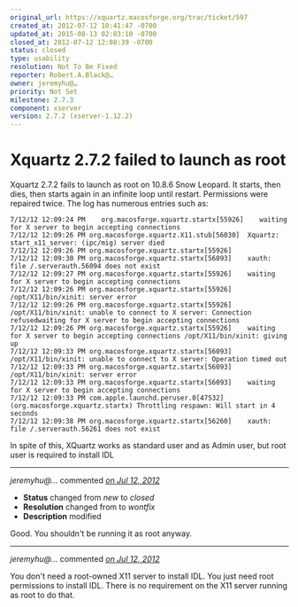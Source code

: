 ```yaml
---
original_url: https://xquartz.macosforge.org/trac/ticket/597
created_at: 2012-07-12 10:41:47 -0700
updated_at: 2015-08-13 02:03:10 -0700
closed_at: 2012-07-12 12:08:39 -0700
status: closed
type: usability
resolution: Not To Be Fixed
reporter: Robert.A.Black@…
owner: jeremyhu@…
priority: Not Set
milestone: 2.7.3
component: xserver
version: 2.7.2 (xserver-1.12.2)
---
```


Xquartz 2.7.2 failed to launch as root
======================================


Xquartz 2.7.2 fails to launch as root on 10.8.6 Snow Leopard. It starts, then dies, then starts again in an infinite loop until restart. Permissions were repaired twice. The log has numerous entries such as:

    7/12/12 12:09:24 PM    org.macosforge.xquartz.startx[55926]    waiting for X server to begin accepting connections
    7/12/12 12:09:26 PM org.macosforge.xquartz.X11.stub[56030]  Xquartz: start_x11_server: (ipc/mig) server died
    7/12/12 12:09:26 PM org.macosforge.xquartz.startx[55926]    
    7/12/12 12:09:30 PM org.macosforge.xquartz.startx[56093]    xauth:  file /.serverauth.56094 does not exist
    7/12/12 12:09:27 PM org.macosforge.xquartz.startx[55926]    waiting for X server to begin accepting connections 
    7/12/12 12:09:26 PM org.macosforge.xquartz.startx[55926]    /opt/X11/bin/xinit: server error
    7/12/12 12:09:26 PM org.macosforge.xquartz.startx[55926]    /opt/X11/bin/xinit: unable to connect to X server: Connection refusedwaiting for X server to begin accepting connections 
    7/12/12 12:09:26 PM org.macosforge.xquartz.startx[55926]    waiting for X server to begin accepting connections /opt/X11/bin/xinit: giving up
    7/12/12 12:09:33 PM org.macosforge.xquartz.startx[56093]    /opt/X11/bin/xinit: unable to connect to X server: Operation timed out
    7/12/12 12:09:33 PM org.macosforge.xquartz.startx[56093]    /opt/X11/bin/xinit: server error
    7/12/12 12:09:33 PM org.macosforge.xquartz.startx[56093]    waiting for X server to begin accepting connections 
    7/12/12 12:09:33 PM com.apple.launchd.peruser.0[47532]  (org.macosforge.xquartz.startx) Throttling respawn: Will start in 4 seconds
    7/12/12 12:09:38 PM org.macosforge.xquartz.startx[56260]    xauth:  file /.serverauth.56261 does not exist

In spite of this, XQuartz works as standard user and as Admin user, but root user is required to install IDL



---

*jeremyhu@…* commented *[on Jul 12, 2012](https://xquartz.macosforge.org/trac/ticket/597#comment:1 "July 12, 2012 at 12:08 PM PDT")*

-   **Status** changed from *new* to *closed*
-   **Resolution** changed from to *wontfix*
-   **Description** modified

Good. You shouldn't be running it as root anyway.



---

*jeremyhu@…* commented *[on Jul 12, 2012](https://xquartz.macosforge.org/trac/ticket/597#comment:2 "July 12, 2012 at 12:09 PM PDT")*

You don't need a root-owned X11 server to install IDL. You just need root permissions to install IDL. There is no requirement on the X11 server running as root to do that.



